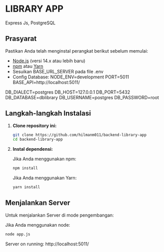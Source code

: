 # LIBRARY APP
Express Js, PostgreSQL
## Prasyarat

Pastikan Anda telah menginstal perangkat berikut sebelum memulai:

- [Node.js](https://nodejs.org/) (versi 14.x atau lebih baru)
- [npm](https://www.npmjs.com/) atau [Yarn](https://yarnpkg.com/)
- Sesuikan BASE_URL_SERVER pada file .env
- Config Database: 
NODE_ENV=development
PORT=5011
BASE_API=http://localhost:5011/

DB_DIALECT=postgres
DB_HOST=127.0.0.1
DB_PORT=5432
DB_DATABASE=dblibrary
DB_USERNAME=postgres
DB_PASSWORD=root


## Langkah-langkah Instalasi

1. **Clone repository ini:**

    ```bash
    git clone https://github.com/hilmanm011/backend-library-app
    cd backend-library-app
    ```

2. **Instal dependensi:**

    Jika Anda menggunakan npm:

    ```bash
    npm install
    ```

    Jika Anda menggunakan Yarn:

    ```bash
    yarn install
    ```

## Menjalankan Server

Untuk menjalankan Server di mode pengembangan:

Jika Anda menggunakan node:


```bash
node app.js
```

Server on running: http://localhost:5011/

